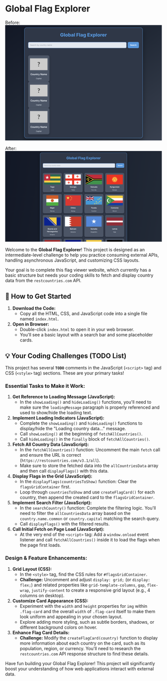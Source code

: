 # Global Flag Explorer

Before:
![Before!](thumbnail_before.png)

After:
![After!](thumbnail_after.png)

Welcome to the **Global Flag Explorer**! This project is designed as an intermediate-level challenge to help you practice consuming external APIs, handling asynchronous JavaScript, and customizing CSS layouts.

Your goal is to complete this flag viewer website, which currently has a basic structure but needs your coding skills to fetch and display country data from the `restcountries.com` API.

## 🚀 How to Get Started

1.  **Download the Code:**
    * Copy all the HTML, CSS, and JavaScript code into a single file named `index.html`.
2.  **Open in Browser:**
    * Double-click `index.html` to open it in your web browser.
    * You'll see a basic layout with a search bar and some placeholder cards.

## 💡 Your Coding Challenges (TODO List)

This project has several **`TODO`** comments in the JavaScript (`<script>` tag) and CSS (`<style>` tag) sections. These are your primary tasks!

### Essential Tasks to Make it Work:

1.  **Get Reference to Loading Message (JavaScript):**
    * In the `showLoading()` and `hideLoading()` functions, you'll need to make sure the `loadingMessage` paragraph is properly referenced and used to show/hide the loading text.
2.  **Implement Loading Indicators (JavaScript):**
    * Complete the `showLoading()` and `hideLoading()` functions to display/hide the "Loading country data..." message.
    * Call `showLoading()` at the beginning of `fetchAllCountries()`.
    * Call `hideLoading()` in the `finally` block of `fetchAllCountries()`.
3.  **Fetch All Country Data (JavaScript):**
    * In the `fetchAllCountries()` function: Uncomment the main `fetch` call and ensure the URL is correct (`https://restcountries.com/v3.1/all`).
    * Make sure to store the fetched data into the `allCountriesData` array and then call `displayFlags()` with this data.
4.  **Display Flags in the Grid (JavaScript):**
    * In the `displayFlags(countriesToShow)` function: Clear the `flagsGridContainer` first.
    * Loop through `countriesToShow` and use `createFlagCard()` for each country, then append the created card to the `flagsGridContainer`.
5.  **Implement Search Filter (JavaScript):**
    * In the `searchCountry()` function: Complete the filtering logic. You'll need to filter the `allCountriesData` array based on the `country.name.common` or `country.capital` matching the search query.
    * Call `displayFlags()` with the filtered results.
6.  **Call Initial Fetch on Page Load (JavaScript):**
    * At the very end of the `<script>` tag: Add a `window.onload` event listener and call `fetchAllCountries()` inside it to load the flags when the page first loads.

### Design & Feature Enhancements:

1.  **Grid Layout (CSS):**
    * In the `<style>` tag, find the CSS rules for `#flagsGridContainer`.
    * **Challenge:** Uncomment and adjust `display: grid;` (or `display: flex;`) and related properties like `grid-template-columns`, `gap`, `flex-wrap`, `justify-content` to create a responsive grid layout (e.g., 4 columns on desktop).
2.  **Customize Card Appearance (CSS):**
    * Experiment with the `width` and `height` properties for `img` within `.flag-card` and the overall `width` of `.flag-card` itself to make them look uniform and appealing in your chosen layout.
    * Explore adding more styling, such as subtle borders, shadows, or different background colors on hover.
3.  **Enhance Flag Card Details:**
    * **Challenge:** Modify the `createFlagCard(country)` function to display more information about each country on the card, such as its population, region, or currency. You'll need to research the `restcountries.com` API response structure to find these details.

Have fun building your Global Flag Explorer! This project will significantly boost your understanding of how web applications interact with external data.